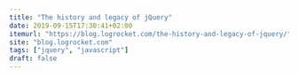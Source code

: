 ```yaml
---
title: "The history and legacy of jQuery"
date: 2019-09-15T17:30:41+02:00
itemurl: "https://blog.logrocket.com/the-history-and-legacy-of-jquery/"
site: "blog.logrocket.com"
tags: ["jquery", "javascript"]
draft: false
---
```


